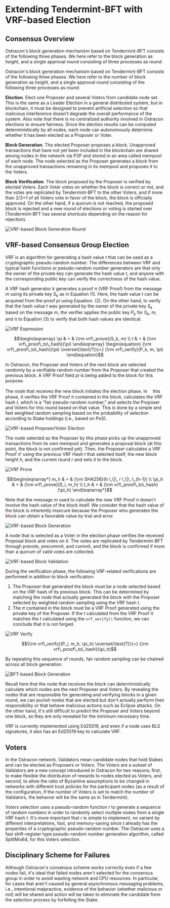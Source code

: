 # Extending Tendermint-BFT with VRF-based Election

## Consensus Overview

Ostracon's block generation mechanism based on Tendermint-BFT consists of the following three phases. We here refer to
the block generation as *height*, and a single approval round consisting of three processes as *round*.

Ostracon's block generation mechanism based on Tendermint-BFT consists of the following three phases. We here refer to
the number of block generation as *height*, and a single approval round consisting of the following three processes
as *round*.

**Election**. Elect one Proposer and several Voters from candidate node set. This is the same as a Leader Election
in a general distributed system, but in blockchain, it must be designed to prevent artificial selection so that
malicious interference doesn't degrade the overall performance of the system. Also note that there is no centralized
authority involved in Ostracon elections to ensure fairness. Since the election results can be computed
deterministically by all nodes, each node can autonomously determine whether it has been elected as a Proposer or Voter.

**Block Generation**. The elected Proposer proposes a block. Unapproved transactions that have not yet been
included in the blockchain are shared among nodes in the network via P2P and stored in an area called mempool
of each node. The node selected as the Proposer generates a block from the unapproved transactions remaining in
its mempool and proposes it to the Voters.

**Block Verification**. The block proposed by the Proposer is verified by elected Voters. Each Voter votes on whether
the block is correct or not, and the votes are replicated by Tendermint-BFT to the other Voters, and if more than
2/3+1 of all Voters vote in favor of the block, the block is officially approved. On the other hand, if a quorum
is not reached, the proposed block is rejected and a new round of elections or voting is started over (Tendermint-BFT
has several shortcuts depending on the reason for rejection).

![VRF-based Block Generation Round](vrf_based_round.png)

## VRF-based Consensus Group Election

VRF is an algorithm for generating a hash value $t$ that can be used as a cryptographic pseudo-random number.
The differences between VRF and typical hash functions or pseudo-random number generators are that only the owner
of the private key can generate the hash value $t$, and anyone with the corresponding public key can verify
the correctness of the hash value.

A VRF hash generator $k$ generates a proof $\pi$ (VRF Proof) from the message $m$ using its private key $S_k$
as in Equation (1). Here, the hash value $t$ can be acquired from the proof $pi$ using Equation. (2). On the other hand,
to verify that the hash value $t$ was generated by the owner of the private key $S_k$ based on the message $m$,
the verifier applies the public key $P_k$ for $S_k$, $m$, and $\pi$ to Equation (3) to verify that both hash values
are identical.


![VRF Expression](math_expression.png)

```math
\begin{eqnarray}
\pi & = & {\rm vrf\_prove}(S_k, m) \\
t & = & {\rm vrf\_proof\_to\_hash}(\pi)
\end{eqnarray}
\begin{equation}
{\rm vrf\_proof\_to\_hash}(\pi) \overset{\text{?}}{=} {\rm vrf\_verify}(P_k, m, \pi)
\end{equation}
```

In Ostracon, the Proposer and Voters of the next block are selected randomly by a verifiable random number from
the Proposer that created the previous block. A VRF Proof field $pi$ is being added to the block for this purpose.

The node that receives the new block initiates the election phase. In 　this phase, it verifies the VRF Proof $\pi$
contained in the block, calculates the VRF hash $t$, which is a "fair pseudo-random number," and selects the Proposer
and Voters for this round based on that value. This is done by a simple and fast weighted random sampling based on
the probability of selection according to Stake holdings (i.e., based on PoS).

![VRF-based Proposer/Voter Election](vrf_election.png)

The node selected as the Proposer by this phase picks up the unapproved transactions from its own mempool and generates
a proposal block (at this point, the block is not confirmed yet). Then, the Proposer calculates a VRF Proof $\pi'$
using the previous VRF Hash $t$ that selected itself, the new block height $h$, and the current round $r$ and sets it
to the block.


![VRF Prove](math_prove.png)

```math
\begin{eqnarray*}
m_h & = & {\rm SHA256}(h \,\|\, r \,\|\, t_{h-1}) \\
\pi_h & = & {\rm vrf\_prove}(S_i, m_h) \\
t_h & = & {\rm vrf\_proof\_to\_hash}(\pi_h)
\end{eqnarray*}
```

Note that the message $m$ used to calculate the new VRF Proof $\pi$ doesn't involve the hash value of the block itself.
We consider that the hash value of the block is inherently insecure because the Proposer who generates the block can
obtain a favorable value by trial and error.

![VRF-based Block Generation](vrf_block_generation.png)

A node that is selected as a Voter in the election phase verifies the received Proposal block and votes on it.
The votes are replicated by Tendermint-BFT through prevote, precommit, and commit, and the block is confirmed
if more than a quorum of valid votes are collected.

![VRF-based Block Validation](vrf_block_validation.png)

During the verification phase, the following VRF-related verifications are performed in addition to block verification:

1. The Proposer that generated the block must be a node selected based on the VRF hash of its previous block.
   This can be determined by matching the node that actually generated the block with the Proposer selected by
   weighted random sampling using the VRF hash $t$.
2. The $\pi$ contained in the block must be a VRF Proof generated using the private key of the Proposer. If the $t$
   calculated from the VRF Proof $\pi$ matches the $t$ calculated using the `vrf_verify()` function, we can conclude
   that $\pi$ is not forged.

![VRF Verify](math_verify.png)

```math
{\rm vrf\_verify}(P_i, m_h, \pi_h) \overset{\text{?}}{=} {\rm vrf\_proof\_to\_hash}(\pi_h)
```

By repeating this sequence of rounds, fair random sampling can be chained across all block generation.

![BFT-based Block Generation](bft_round.png)

Recall here that the node that receives the block can deterministically calculate which nodes are the next Proposer
and Voters. By revealing the nodes that are responsible for generating and verifying blocks in a given round, we can
punish nodes that are elected but don't actually perform their responsibility or that behave malicious actions such as
Eclipse attacks. On the other hand, it's still difficult to predict the Proposer and Voters beyond one block, as they
are only revealed for the minimum necessary time.

VRF is currently implemented using Ed25519, and even if a node uses BLS signatures, it also has an Ed25519 key to
calculate VRF.

## Voters

In the Ostracon network, Validators mean candidate nodes that hold Stakes and can be elected as Proposers or Voters.
The Voters are a subset of Validators are a new concept introduced in Ostracon for two reasons; first, to make flexible
the distribution of rewards to nodes elected as Voters, and second, to allow the ratio of Byzantine assumptions to be
changed in networks with different trust policies for the participant nodes (as a result of the configuration, if the
number of Voters is set to match the number of Validators, the behavior will be the same as in Tendermint).

Voters selection uses a pseudo-random function $r$ to generate a sequence of random numbers in order to randomly
select multiple nodes from a single VRF hash $t$. It's more important that $r$ is simple to implement, no variant
by different interpretations, fast, and memory-saving since $t$ already has the properties of a cryptographic
pseudo-random number. The Ostracon uses a fast shift-register type pseudo-random number generation algorithm,
called SplitMix64, for this Voters selection.

## Disciplinary Scheme for Failures

Although Ostracon's consensus scheme works correctly even if a few nodes fail, it's ideal that failed nodes aren't
selected for the consensus group in order to avoid wasting network and CPU resources. In particular, for cases that
aren't caused by general asynchronous messaging problems, i.e., intentional malpractice,  evidence of the behavior
(whether malicious or not) will be shared and action will be taken to eliminate the candidate from the selection
process by forfeiting the Stake.
